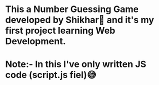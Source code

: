 # This a Number Guessing Game developed by Shikhar🥳 and it's my first project learning Web Development.

# Note:- In this I've only written JS code (script.js fiel)😅
